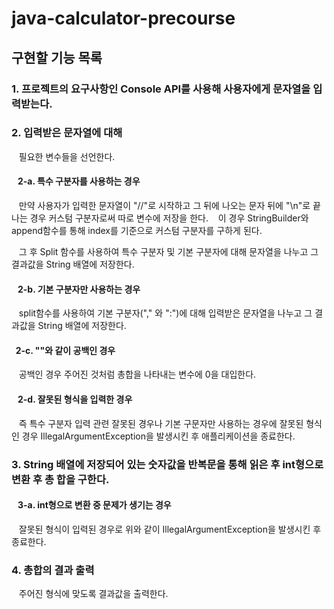 # java-calculator-precourse

## 구현할 기능 목록

### 1. 프로젝트의 요구사항인 Console API를 사용해 사용자에게 문자열을 입력받는다.

### 2. 입력받은 문자열에 대해 

  &nbsp;&nbsp;&nbsp;필요한 변수들을 선언한다.

  ####  &nbsp;&nbsp;&nbsp;2-a. 특수 구분자를 사용하는 경우

  &nbsp;&nbsp;&nbsp;만약 사용자가 입력한 문자열이 "//"로 시작하고 그 뒤에 나오는 문자 뒤에 "\n"로 끝나는 경우 커스텀 구분자로써 따로 변수에 저장을 한다.
  &nbsp;&nbsp;&nbsp;이 경우 StringBuilder와 append함수를 통해 index를 기준으로 커스텀 구분자를 구하게 된다.
  
  &nbsp;&nbsp;&nbsp;그 후 Split 함수를 사용하여 특수 구분자 및 기본 구분자에 대해 문자열을 나누고 그 결과값을 String 배열에 저장한다.

  ####  &nbsp;&nbsp;&nbsp;2-b. 기본 구분자만 사용하는 경우

  &nbsp;&nbsp;&nbsp;split함수를 사용하여 기본 구분자("," 와 ":")에 대해 입력받은 문자열을 나누고 그 결과값을 String 배열에 저장한다.
      
  ####  &nbsp;&nbsp;2-c. ""와 같이 공백인 경우

  &nbsp;&nbsp;&nbsp;공백인 경우 주어진 것처럼 총합을 나타내는 변수에 0을 대입한다.

  ####  &nbsp;&nbsp;&nbsp;2-d. 잘못된 형식을 입력한 경우

  &nbsp;&nbsp;&nbsp;즉 특수 구분자 입력 관련 잘못된 경우나 기본 구문자만 사용하는 경우에 잘못된 형식인 경우 IllegalArgumentException을 발생시킨 후 애플리케이션을 종료한다.

### 3. String 배열에 저장되어 있는 숫자값을 반복문을 통해 읽은 후 int형으로 변환 후 총 합을 구한다.

  ####  &nbsp;&nbsp;&nbsp;3-a. int형으로 변환 중 문제가 생기는 경우 
  
  &nbsp;&nbsp;&nbsp;잘못된 형식이 입력된 경우로 위와 같이 IllegalArgumentException을 발생시킨 후 종료한다.

### 4. 총합의 결과 출력

  &nbsp;&nbsp;&nbsp;주어진 형식에 맞도록 결과값을 출력한다.

    
